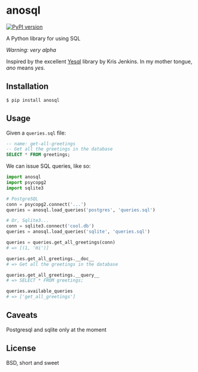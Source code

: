 anosql
======

[![PyPI version](https://badge.fury.io/py/anosql.svg)](https://badge.fury.io/py/anosql)

A Python library for using SQL

*Warning: very alpha*

Inspired by the excellent [Yesql][1] library by Kris Jenkins.  In my mother
tongue, *ano* means *yes*.

Installation
------------

```
$ pip install anosql
```

Usage
-----

Given a `queries.sql` file:

```sql
-- name: get-all-greetings
-- Get all the greetings in the database
SELECT * FROM greetings;
```

We can issue SQL queries, like so:

```python
import anosql
import psycopg2
import sqlite3

# PostgreSQL
conn = psycopg2.connect('...')
queries = anosql.load_queries('postgres', 'queries.sql')

# Or, Sqlite3...
conn = sqlite3.connect('cool.db')
queries = anosql.load_queries('sqlite', 'queries.sql')

queries = queries.get_all_greetings(conn)
# => [(1, 'Hi')]

queries.get_all_greetings.__doc__
# => Get all the greetings in the database

queries.get_all_greetings.__query__
# => SELECT * FROM greetings;

queries.available_queries
# => ['get_all_greetings']
```

Caveats
-------

Postgresql and sqlite only at the moment

License
-------

BSD, short and sweet

[1]: https://github.com/krisajenkins/yesql/
